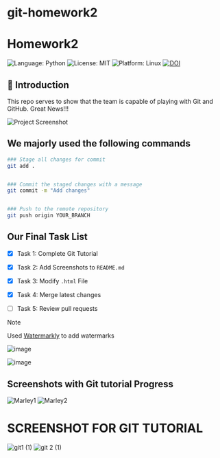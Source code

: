 
# git-homework2
# Homework2

<!-- Badges -->
![Language: Python](https://img.shields.io/badge/Language-Python-blue.svg)
![License: MIT](https://img.shields.io/badge/License-MIT-green.svg)
![Platform: Linux](https://img.shields.io/badge/Platform-Linux-orange.svg)
[![DOI](https://zenodo.org/badge/914548455.svg)](https://doi.org/10.5281/zenodo.14720533)


## 📝 Introduction
This repo serves to show that the team is capable of playing with Git and GitHub. Great News!!!

![Project Screenshot](https://raw.githubusercontent.com/Software-Engineering-Spring-2025/git-homework2/refs/heads/main/assets/Screenshot%202025-01-28%20at%204.39.04%E2%80%AFPM.png)

## We majorly used the following commands

```sh
### Stage all changes for commit
git add .


### Commit the staged changes with a message
git commit -m "Add changes"


### Push to the remote repository
git push origin YOUR_BRANCH
```

## Our Final Task List

- [x] Task 1: Complete Git Tutorial 
- [x] Task 2: Add Screenshots to `README.md`  
- [x] Task 3: Modify `.html` File  
- [x] Task 4: Merge latest changes  
- [ ] Task 5: Review pull requests


> [!Note]
> Used [Watermarkly](https://watermarkly.com/#app) to add watermarks

![image](https://raw.githubusercontent.com/Software-Engineering-Spring-2025/git-homework2/refs/heads/svasude7/assets/Screenshot%202025-01-27%20at%2010.14.24%E2%80%AFPM.png)

![image](https://raw.githubusercontent.com/Software-Engineering-Spring-2025/git-homework2/refs/heads/svasude7/assets/Screenshot%202025-01-27%20at%2010.14.31%E2%80%AFPM.png)


## Screenshots with Git tutorial Progress
![Marley1](https://github.com/user-attachments/assets/6624ea0d-e3b2-4457-9ed4-35dfb36ac402)
![Marley2](https://github.com/user-attachments/assets/d284db22-9b63-4678-85f9-fef674d22f2d)


# SCREENSHOT FOR GIT TUTORIAL
![git1 (1)](https://github.com/user-attachments/assets/f351675e-86df-4239-9c36-0d02ef3ffb61)
![git 2 (1)](https://github.com/user-attachments/assets/8350585d-31fc-43be-9022-b1e438301b9d)

